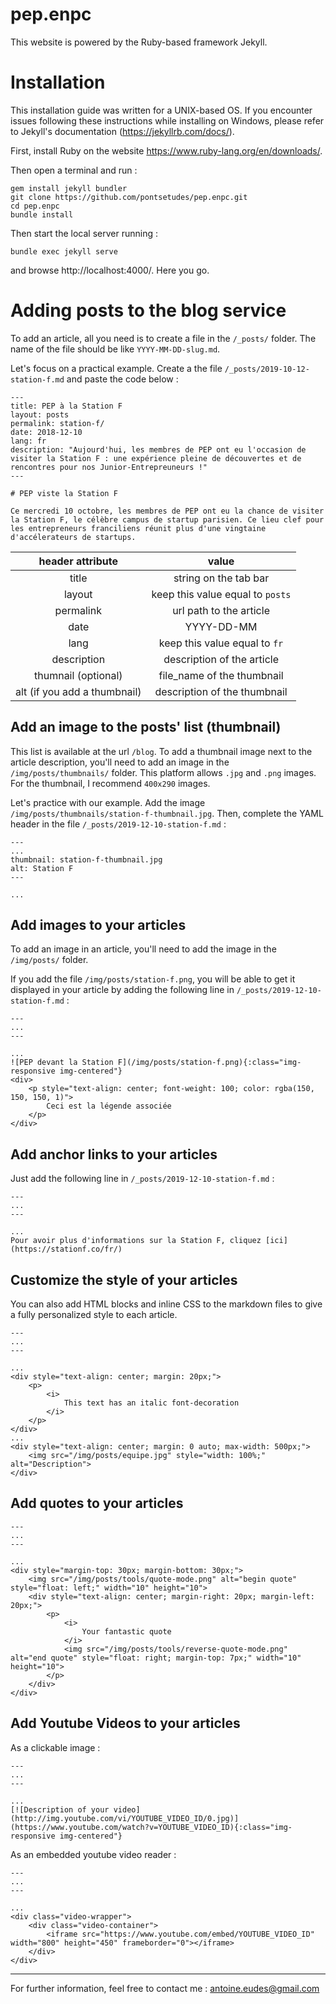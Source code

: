 # pep.enpc

This website is powered by the Ruby-based framework Jekyll.

# Installation
This installation guide was written for a UNIX-based OS. If you encounter issues following these instructions while installing on Windows, please refer to Jekyll's documentation (https://jekyllrb.com/docs/).

First, install Ruby on the website https://www.ruby-lang.org/en/downloads/.

Then open a terminal and run :
```
gem install jekyll bundler
git clone https://github.com/pontsetudes/pep.enpc.git
cd pep.enpc
bundle install
```

Then start the local server running :
```
bundle exec jekyll serve
```
and browse http://localhost:4000/. Here you go.

# Adding posts to the blog service
To add an article, all you need is to create a file in the `/_posts/` folder. The name of the file should be like `YYYY-MM-DD-slug.md`.

Let's focus on a practical example. Create a the file `/_posts/2019-10-12-station-f.md` and paste the code below :

```
---
title: PEP à la Station F
layout: posts
permalink: station-f/
date: 2018-12-10
lang: fr
description: "Aujourd'hui, les membres de PEP ont eu l'occasion de visiter la Station F : une expérience pleine de découvertes et de rencontres pour nos Junior-Entrepreuneurs !"
---

# PEP viste la Station F

Ce mercredi 10 octobre, les membres de PEP ont eu la chance de visiter la Station F, le célèbre campus de startup parisien. Ce lieu clef pour les entrepreneurs franciliens réunit plus d'une vingtaine d'accélerateurs de startups.
```

|         header attribute       |              value             |
|:------------------------------:|:------------------------------:|
|              title             |    string on the tab bar       |
|             layout             | keep this value equal to `posts`|
|            permalink           | url path to the article        |
|                date            |          YYYY-DD-MM            |
|                lang            | keep this value equal to `fr`  |
|            description         |   description of the article   |
|       thumnail (optional)      |  file_name of the thumbnail    |
| alt (if you add a thumbnail)   |   description of the thumbnail |

## Add an image to the posts' list (thumbnail)

This list is available at the url `/blog`. To add a thumbnail image next to the article description, you'll need to add an image in the `/img/posts/thumbnails/` folder. This platform allows `.jpg` and `.png` images. For the thumbnail, I recommend `400x290` images.

Let's practice with our example. Add the image `/img/posts/thumbnails/station-f-thumbnail.jpg`. Then, complete the YAML header in the file `/_posts/2019-12-10-station-f.md` :

```
---
...
thumbnail: station-f-thumbnail.jpg
alt: Station F
---

...
```

## Add images to your articles

To add an image in an article, you'll need to add the image in the `/img/posts/` folder.

If you add the file `/img/posts/station-f.png`, you will be able to get it displayed in your article by adding the following line in `/_posts/2019-12-10-station-f.md` :

```
---
...
---

...
![PEP devant la Station F](/img/posts/station-f.png){:class="img-responsive img-centered"}
<div>
    <p style="text-align: center; font-weight: 100; color: rgba(150, 150, 150, 1)">
        Ceci est la légende associée
    </p>
</div>
```

## Add anchor links to your articles

Just add the following line in `/_posts/2019-12-10-station-f.md` :

```
---
...
---

...
Pour avoir plus d'informations sur la Station F, cliquez [ici](https://stationf.co/fr/)
```

## Customize the style of your articles

You can also add HTML blocks and inline CSS to the markdown files to give a fully personalized style to each article.

```
---
...
---

...
<div style="text-align: center; margin: 20px;">
    <p>
        <i>
            This text has an italic font-decoration
        </i>
    </p>
</div>
...
<div style="text-align: center; margin: 0 auto; max-width: 500px;">
    <img src="/img/posts/equipe.jpg" style="width: 100%;" alt="Description">
</div>
```

## Add quotes to your articles

```
---
...
---

...
<div style="margin-top: 30px; margin-bottom: 30px;">
    <img src="/img/posts/tools/quote-mode.png" alt="begin quote" style="float: left;" width="10" height="10">
    <div style="text-align: center; margin-right: 20px; margin-left: 20px;">
        <p>
            <i>
                Your fantastic quote
            </i>
            <img src="/img/posts/tools/reverse-quote-mode.png" alt="end quote" style="float: right; margin-top: 7px;" width="10" height="10">
        </p>
    </div>
</div>
```

## Add Youtube Videos to your articles
As a clickable image : 
```
---
...
---

...
[![Description of your video](http://img.youtube.com/vi/YOUTUBE_VIDEO_ID/0.jpg)](https://www.youtube.com/watch?v=YOUTUBE_VIDEO_ID){:class="img-responsive img-centered"}
```
As an embedded youtube video reader : 
```
---
...
---

...
<div class="video-wrapper">
	<div class="video-container">
		<iframe src="https://www.youtube.com/embed/YOUTUBE_VIDEO_ID" width="800" height="450" frameborder="0"></iframe>
	</div>
</div>
```
---
For further information, feel free to contact me : antoine.eudes@gmail.com